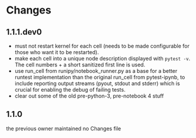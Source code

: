 # Changes

## 1.1.1.dev0

- must not restart kernel for each cell (needs to be made configurable for those who want it to be restarted).
- make each cell into a unique node description displayed with `pytest -v`. The cell numbers + a short sanitized first line is used.
- use run_cell from runipy/notebook_runner.py as a base for a better runtest implementation than the original run_cell from pytest-ipynb, to include reporting output streams (pyout, stdout and stderr) which is crucial for enabling the debug of failing tests.
- clear out some of the old pre-python-3, pre-notebook 4 stuff

## 1.1.0

the previous owner maintained no Changes file

